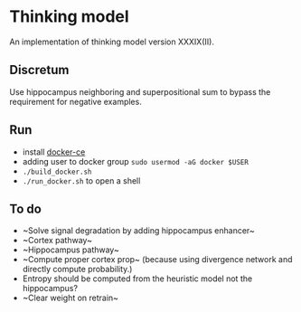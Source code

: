 # Thinking model
An implementation of thinking model version XXXIX(II).

## Discretum

Use hippocampus neighboring and superpositional sum to bypass the requirement for negative examples.


## Run
* install [docker-ce](https://www.linode.com/docs/guides/installing-and-using-docker-on-ubuntu-and-debian/) 
* adding user to docker group `sudo usermod -aG docker $USER`
* `./build_docker.sh`
* `./run_docker.sh` to open a shell

## To do
* ~Solve signal degradation by adding hippocampus enhancer~
* ~Cortex pathway~
* ~Hippocampus pathway~
* ~Compute proper cortex prop~ (because using divergence network and directly compute probability.)
* Entropy should be computed from the heuristic model not the hippocampus?
* ~Clear weight on retrain~

